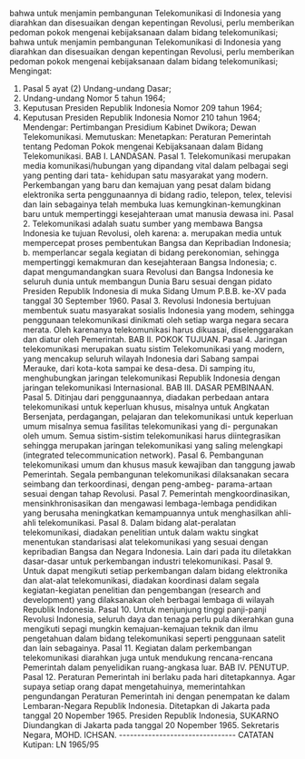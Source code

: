  bahwa untuk menjamin pembangunan Telekomunikasi di Indonesia yang diarahkan dan disesuaikan dengan kepentingan Revolusi, perlu memberikan pedoman pokok mengenai kebijaksanaan dalam bidang telekomunikasi; bahwa untuk menjamin pembangunan Telekomunikasi di Indonesia yang diarahkan dan disesuaikan dengan kepentingan Revolusi, perlu memberikan pedoman pokok mengenai kebijaksanaan dalam bidang telekomunikasi;
Mengingat:

1. Pasal 5 ayat (2) Undang-undang Dasar;
2. Undang-undang Nomor 5 tahun 1964;
3. Keputusan Presiden Republik Indonesia Nomor 209 tahun 1964;
4. Keputusan Presiden Republik Indonesia Nomor 210 tahun 1964; Mendengar: Pertimbangan Presidium Kabinet Dwikora; Dewan Telekomunikasi. Memutuskan: Menetapkan: Peraturan Pemerintah tentang Pedoman Pokok mengenai Kebijaksanaan dalam Bidang Telekomunikasi. BAB I. LANDASAN. Pasal 1. Telekomunikasi merupakan media komunikasi/hubungan yang dipandang vital dalam pelbagai segi yang penting dari tata- kehidupan satu masyarakat yang modern. Perkembangan yang baru dan kemajuan yang pesat dalam bidang elektronika serta penggunaannya di bidang radio, telepon, telex, televisi dan lain sebagainya telah membuka luas kemungkinan-kemungkinan baru untuk mempertinggi kesejahteraan umat manusia dewasa ini. Pasal 2. Telekomunikasi adalah suatu sumber yang membawa Bangsa Indonesia ke tujuan Revolusi, oleh karena:
a. merupakan media untuk mempercepat proses pembentukan Bangsa dan Kepribadian Indonesia;
b. memperlancar segala kegiatan di bidang perekonomian, sehingga mempertinggi kemakmuran dan kesejahteraan Bangsa Indonesia;
c. dapat mengumandangkan suara Revolusi dan Bangsa Indonesia ke seluruh dunia untuk membangun Dunia Baru sesuai dengan pidato Presiden Republik Indonesia di muka Sidang Umum P.B.B. ke-XV pada tanggal 30 September 1960. Pasal 3. Revolusi Indonesia bertujuan membentuk suatu masyarakat sosialis Indonesia yang modem, sehingga penggunaan telekomunikasi dinikmati oleh setiap warga negara secara merata. Oleh karenanya telekomunikasi harus dikuasai, diselenggarakan dan diatur oleh Pemerintah. BAB II. POKOK TUJUAN. Pasal 4. Jaringan telekomunikasi merupakan suatu sistim Telekomunikasi yang modern, yang mencakup seluruh wilayah Indonesia dari Sabang sampai Merauke, dari kota-kota sampai ke desa-desa. Di samping itu, menghubungkan jaringan telekomunikasi Republik Indonesia dengan jaringan telekomunikasi Internasional. BAB III. DASAR PEMBINAAN. Pasal 5. Ditinjau dari penggunaannya, diadakan perbedaan antara telekomunikasi untuk keperluan khusus, misalnya untuk Angkatan Bersenjata, perdagangan, pelajaran dan telekomunikasi untuk keperluan umum misalnya semua fasilitas telekomunikasi yang di- pergunakan oleh umum. Semua sistim-sistim telekomunikasi harus diintegrasikan sehingga merupakan jaringan telekomunikasi yang saling melengkapi (integrated telecommunication network). Pasal 6. Pembangunan telekomunikasi umum dan khusus masuk kewajiban dan tanggung jawab Pemerintah. Segala pembangunan telekomunikasi dilaksanakan secara seimbang dan terkoordinasi, dengan peng-ambeg- parama-artaan sesuai dengan tahap Revolusi. Pasal 7. Pemerintah mengkoordinasikan, mensinkhronisasikan dan mengawasi lembaga-lembaga pendidikan yang berusaha meningkatkan kemampuannya untuk menghasilkan ahli-ahli telekomunikasi. Pasal 8. Dalam bidang alat-peralatan telekomunikasi, diadakan penelitian untuk dalam waktu singkat menentukan standarisasi alat telekomunikasi yang sesuai dengan kepribadian Bangsa dan Negara Indonesia. Lain dari pada itu diletakkan dasar-dasar untuk perkembangan industri telekomunikasi. Pasal 9. Untuk dapat mengikuti setiap perkembangan dalam bidang elektronika dan alat-alat telekomunikasi, diadakan koordinasi dalam segala kegiatan-kegiatan penelitian dan pengembangan (research and development) yang dilaksanakan oleh berbagai lembaga di wilayah Republik Indonesia. Pasal 10. Untuk menjunjung tinggi panji-panji Revolusi Indonesia, seluruh daya dan tenaga perlu pula dikerahkan guna mengikuti sepagi mungkin kemajuan-kemajuan teknik dan ilmu pengetahuan dalam bidang telekomunikasi seperti penggunaan satelit dan lain sebagainya. Pasal 11. Kegiatan dalam perkembangan telekomunikasi diarahkan juga untuk mendukung rencana-rencana Pemerintah dalam penyelidikan ruang-angkasa luar. BAB IV. PENUTUP. Pasal 12. Peraturan Pemerintah ini berlaku pada hari ditetapkannya. Agar supaya setiap orang dapat mengetahuinya, memerintahkan pengundangan Peraturan Pemerintah ini dengan penempatan ke dalam Lembaran-Negara Republik Indonesia. Ditetapkan di Jakarta pada tanggal 20 Nopember 1965. Presiden Republik Indonesia, SUKARNO Diundangkan di Jakarta pada tanggal 20 Nopember 1965. Sekretaris Negara, MOHD. ICHSAN. -------------------------------- CATATAN Kutipan: LN 1965/95